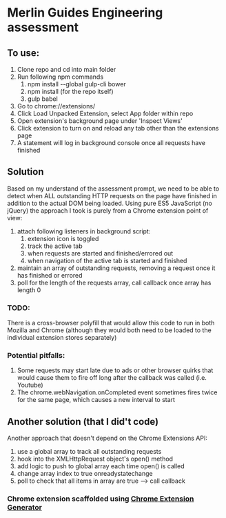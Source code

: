 # Merlin Guides Engineering assessment

## To use:

1. Clone repo and cd into main folder
2. Run following npm commands
   1. npm install --global gulp-cli bower
   2. npm install (for the repo itself)
   3. gulp babel
3. Go to chrome://extensions/
4. Click Load Unpacked Extension, select App folder within repo
5. Open extension's background page under 'Inspect Views'
6. Click extension to turn on and reload any tab other than the extensions page
7. A statement will log in background console once all requests have finished

## Solution

Based on my understand of the assessment prompt, we need to be able to detect when ALL outstanding HTTP requests on the page have finished
in addition to the actual DOM being loaded.
Using pure ES5 JavaScript (no jQuery) the approach I took is purely from a Chrome extension point of view:

1. attach following listeners in background script:
   1. extension icon is toggled
   2. track the active tab
   3. when requests are started and finished/errored out
   4. when navigation of the active tab is started and finished
2. maintain an array of outstanding requests, removing a request once it has finished or errored
3. poll for the length of the requests array, call callback once array has length 0

### TODO:

There is a cross-browser polyfill that would allow this code to run in both Mozilla and Chrome (although they would both need to be loaded to the individual extension stores separately)

### Potential pitfalls:
1. Some requests may start late due to ads or other browser quirks that would cause them to fire off long after the callback was called (i.e. Youtube)
2. The chrome.webNavigation.onCompleted event sometimes fires twice for the same page, which causes a new interval to start

## Another solution (that I did't code)

Another approach that doesn't depend on the Chrome Extensions API:

1. use a global array to track all outstanding requests
2. hook into the XMLHttpRequest object's open() method
3. add logic to push to global array each time open() is called
4. change array index to true onreadystatechange
5. poll to check that all items in array are true --> call callback

### Chrome extension scaffolded using [Chrome Extension Generator](https://github.com/yeoman/generator-chrome-extension)